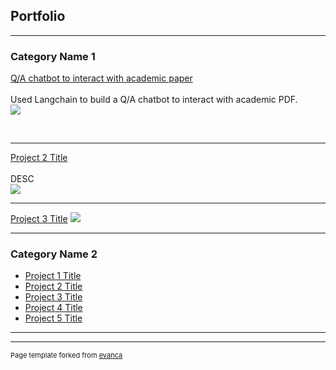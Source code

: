 ## Portfolio

---

### Category Name 1 

[Q/A chatbot to interact with academic paper](/sample_page)
</br> </br>
Used Langchain to build a Q/A chatbot to interact with academic PDF.
</br>
<img src="images/dummy_thumbnail.jpg?raw=true"/>

</br>

---
[Project 2 Title](/pdf/sample_presentation.pdf)
</br></br>
DESC
</br>
<img src="images/dummy_thumbnail.jpg?raw=true"/>
</br>

---
[Project 3 Title](http://example.com/)
<img src="images/dummy_thumbnail.jpg?raw=true"/>

---

### Category Name 2

- [Project 1 Title](http://example.com/)
- [Project 2 Title](http://example.com/)
- [Project 3 Title](http://example.com/)
- [Project 4 Title](http://example.com/)
- [Project 5 Title](http://example.com/)

---




---
<p style="font-size:11px">Page template forked from <a href="https://github.com/evanca/quick-portfolio">evanca</a></p>
<!-- Remove above link if you don't want to attibute -->
